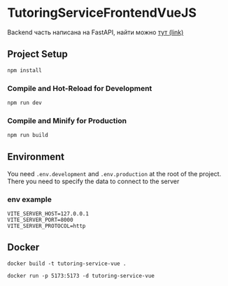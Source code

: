 # TutoringServiceFrontendVueJS

Backend часть написана на FastAPI, найти можно [тут (link)](https://github.com/raison-collab/TutorialServiceFastAPI)

## Project Setup

```sh
npm install
```

### Compile and Hot-Reload for Development

```sh
npm run dev
```

### Compile and Minify for Production

```sh
npm run build
```

##  Environment

You need `.env.development` and `.env.production` at the root of the project. There you need to specify the data to connect to the server

### env example

```
VITE_SERVER_HOST=127.0.0.1
VITE_SERVER_PORT=8000
VITE_SERVER_PROTOCOL=http
```

## Docker 

`docker build -t tutoring-service-vue .`

`docker run -p 5173:5173 -d tutoring-service-vue`

